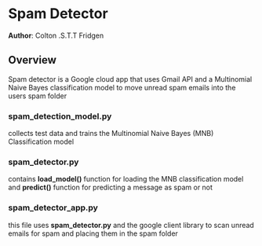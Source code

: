 # Spam Detector
**Author**: Colton .S.T.T Fridgen
## Overview
Spam detector is a Google cloud app that uses Gmail API and a Multinomial Naive Bayes classification model to move unread spam emails into the users spam folder
### spam_detection_model.py
collects test data and trains the Multinomial Naive Bayes (MNB) Classification model
### spam_detector.py
contains **load_model()** function for loading the MNB classification model and **predict()** function for predicting a message as spam or not
### spam_detector_app.py
this file uses **spam_detector.py** and the google client library to scan unread emails for spam and placing them in the spam folder